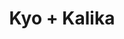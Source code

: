 ---
layout: post
category: concert
title: Kyo + Kalika
artists: 
- Kyo
- Kalika
place: 
- Zénith de Paris
country: France
city: Paris
---